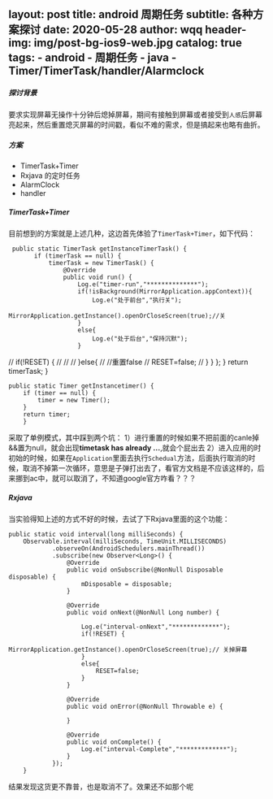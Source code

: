 layout:     post
title:      android 周期任务
subtitle:    各种方案探讨
date:       2020-05-28
author:     wqq
header-img: img/post-bg-ios9-web.jpg
catalog: true
tags:
    - android
    - 周期任务
    - java
    - Timer/TimerTask/handler/Alarmclock                    
---
##### 探讨背景
要求实现屏幕无操作十分钟后熄掉屏幕，期间有接触到屏幕或者接受到`人感`后屏幕亮起来，然后重置熄灭屏幕的时间戳，看似不难的需求，但是搞起来也略有曲折。

##### 方案
+ TimerTask+Timer
+ Rxjava 的定时任务
+ AlarmClock
+ handler

##### TimerTask+Timer
目前想到的方案就是上述几种，这边首先体验了`TimerTask+Timer`，如下代码：

	 public static TimerTask getInstanceTimerTask() {
           if (timerTask == null) {
               timerTask = new TimerTask() {
                   @Override
                   public void run() {
                       Log.e("timer-run","**************");
                       if(!isBackground(MirrorApplication.appContext)){
                           Log.e("处于前台","执行关");
                           MirrorApplication.getInstance().openOrCloseScreen(true);//关
                       }
                       else{
                           Log.e("处于后台","保持沉默");
                       }
//                       if(!RESET) {
//
//
//                       }else{
//                           //重置false
//                           RESET=false;
//                       }
                   }
               };
               }
             return timerTask;
           }

    public static Timer getInstancetimer() {
        if (timer == null) {
            timer = new Timer();
        }
        return timer;
    	}

采取了单例模式，其中踩到两个坑：
1）进行重置的时候如果不把前面的canle掉&&置为null，就会出现**timetask has already ...**,就会个屁出去
2）进入应用的时初始的时候，如果在`Application`里面去执行`Schedual`方法，后面执行取消的时候，取消不掉第一次循环，意思是子弹打出去了，看官方文档是不应该这样的，后来挪到ac中，就可以取消了，不知道google官方咋看？？？

##### Rxjava
当实验得知上述的方式不好的时候，去试了下Rxjava里面的这个功能：

	public static void interval(long milliSeconds) {
        Observable.interval(milliSeconds, TimeUnit.MILLISECONDS)
                .observeOn(AndroidSchedulers.mainThread())
                .subscribe(new Observer<Long>() {
                    @Override
                    public void onSubscribe(@NonNull Disposable disposable) {
                        mDisposable = disposable;
                    }

                    @Override
                    public void onNext(@NonNull Long number) {

                        Log.e("interval-onNext","*************");
                        if(!RESET) {
                            MirrorApplication.getInstance().openOrCloseScreen(true);// 关掉屏幕
                        }
                        else{
                            RESET=false;
                        }
                    }

                    @Override
                    public void onError(@NonNull Throwable e) {

                    }

                    @Override
                    public void onComplete() {
                        Log.e("interval-Complete","*************");
                    }
                });
    	}

结果发现这货更不靠普，也是取消不了。效果还不如那个呢



